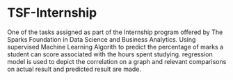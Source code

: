 # TSF-Internship
One of the tasks assigned as part of the Internship program offered by The Sparks Foundation in Data Science and Business Analytics.
Using supervised Machine Learning Algorith to predict the percentage of marks a student can score associated with the hours spent studying.
regression model is used to depict the correlation on a graph and relevant comparisons on actual result and predicted result are made.
